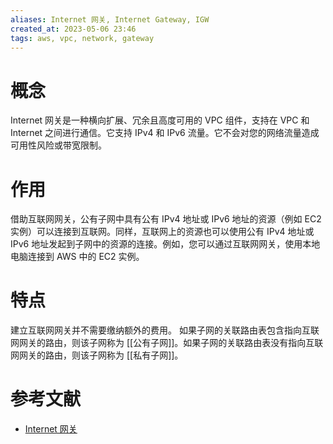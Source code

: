 ```yaml
---
aliases: Internet 网关, Internet Gateway, IGW
created_at: 2023-05-06 23:46
tags: aws, vpc, network, gateway
---
```


# 概念

Internet 网关是一种横向扩展、冗余且高度可用的 VPC 组件，支持在 VPC 和 Internet 之间进行通信。它支持 IPv4 和 IPv6 流量。它不会对您的网络流量造成可用性风险或带宽限制。

# 作用

借助互联网网关，公有子网中具有公有 IPv4 地址或 IPv6 地址的资源（例如 EC2 实例）可以连接到互联网。同样，互联网上的资源也可以使用公有 IPv4 地址或 IPv6 地址发起到子网中的资源的连接。例如，您可以通过互联网网关，使用本地电脑连接到 AWS 中的 EC2 实例。

# 特点

建立互联网网关并不需要缴纳额外的费用。
如果子网的关联路由表包含指向互联网网关的路由，则该子网称为 [[公有子网]]。如果子网的关联路由表没有指向互联网网关的路由，则该子网称为 [[私有子网]]。

# 参考文献

- [Internet 网关](https://docs.aws.amazon.com/zh_cn/vpc/latest/userguide/VPC_Internet_Gateway.html)